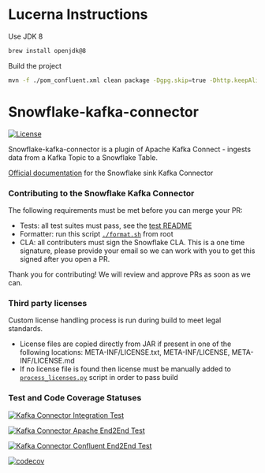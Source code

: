 # Lucerna Instructions

Use JDK 8 
```bash
brew install openjdk@8
```

Build the project
```bash
mvn -f ./pom_confluent.xml clean package -Dgpg.skip=true -Dhttp.keepAlive=false -Dmaven.wagon.http.pool=false -Dmaven.wagon.httpconnectionManager.ttlSeconds=120 -DskipTests=true
```

# Snowflake-kafka-connector
[![License](http://img.shields.io/:license-Apache%202-brightgreen.svg)](http://www.apache.org/licenses/LICENSE-2.0.txt)

Snowflake-kafka-connector is a plugin of Apache Kafka Connect - ingests data from a Kafka Topic to a Snowflake Table. 

[Official documentation](https://docs.snowflake.com/en/user-guide/kafka-connector) for the Snowflake sink Kafka Connector

### Contributing to the Snowflake Kafka Connector
The following requirements must be met before you can merge your PR:
- Tests: all test suites must pass, see the [test README](https://github.com/snowflakedb/snowflake-kafka-connector/blob/master/README-TEST.md)
- Formatter: run this script [`./format.sh`](https://github.com/snowflakedb/snowflake-kafka-connector/blob/master/format.sh) from root
- CLA: all contributers must sign the Snowflake CLA. This is a one time signature, please provide your email so we can work with you to get this signed after you open a PR.

Thank you for contributing! We will review and approve PRs as soon as we can.

### Third party licenses
Custom license handling process is run during build to meet legal standards.
- License files are copied directly from JAR if present in one of the following locations: META-INF/LICENSE.txt, META-INF/LICENSE, META-INF/LICENSE.md
- If no license file is found then license must be manually added to [`process_licenses.py`](https://github.com/snowflakedb/snowflake-kafka-connector/blob/master/scripts/process_licenses.py) script in order to pass build

### Test and Code Coverage Statuses

[![Kafka Connector Integration Test](https://github.com/snowflakedb/snowflake-kafka-connector/actions/workflows/IntegrationTest.yml/badge.svg?branch=master)](https://github.com/snowflakedb/snowflake-kafka-connector/actions/workflows/IntegrationTest.yml)

[![Kafka Connector Apache End2End Test](https://github.com/snowflakedb/snowflake-kafka-connector/actions/workflows/End2EndTestApache.yml/badge.svg?branch=master)](https://github.com/snowflakedb/snowflake-kafka-connector/actions/workflows/End2EndTestApache.yml)

[![Kafka Connector Confluent End2End Test](https://github.com/snowflakedb/snowflake-kafka-connector/actions/workflows/End2EndTestConfluent.yml/badge.svg?branch=master)](https://github.com/snowflakedb/snowflake-kafka-connector/actions/workflows/End2EndTestConfluent.yml)

[![codecov](https://codecov.io/gh/snowflakedb/snowflake-kafka-connector/branch/master/graph/badge.svg)](https://codecov.io/gh/snowflakedb/snowflake-kafka-connector)
